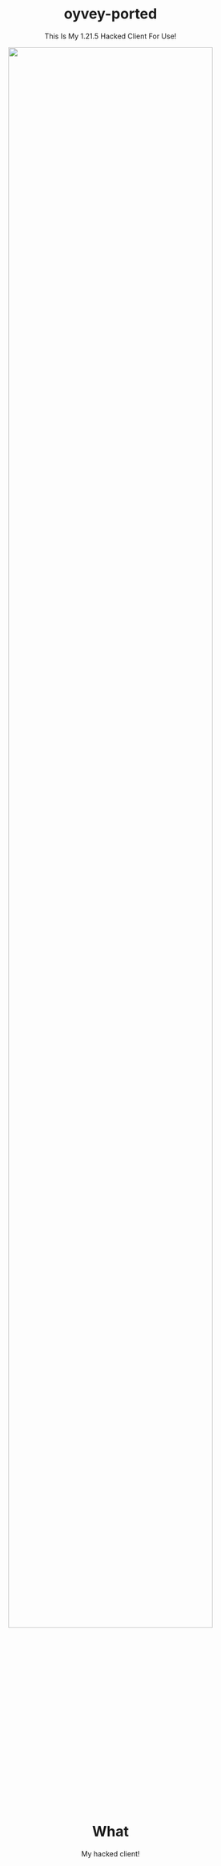 <div align="center">

# oyvey-ported
This Is My 1.21.5 Hacked Client For Use!

<img src="https://i.imgur.com/Lu6rDJB.png" width="90%" />

# What
My hacked client!

</div>
